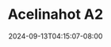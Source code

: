 --- 
title: "Acelinahot A2"
description: "streaming bokep Acelinahot A2 simontox durasi panjang baru"
date: 2024-09-13T04:15:07-08:00
file_code: "4o86q6iyg3pj"
draft: false
cover: "69im7tyy62b4iw2u.jpg"
tags: ["Acelinahot", "bokep-indo", "bokep-viral", "bokep-ig"]
length: 1922
fld_id: "1482965"
foldername: "Acelinahot"
categories: ["Acelinahot"]
views: 0
---